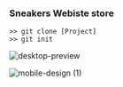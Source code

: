 ### Sneakers Webiste store
```
>> git clone [Project]
>> git init
```
![desktop-preview](https://github.com/user-attachments/assets/708772d9-91ad-4941-812c-fbe46609476e)


![mobile-design (1)](https://github.com/user-attachments/assets/13d0ed22-85a0-4a32-90d9-98376f13351a)
